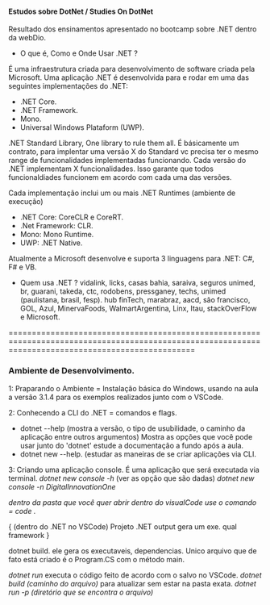#### Estudos sobre DotNet / Studies On DotNet
Resultado dos ensinamentos apresentado no bootcamp sobre .NET dentro da webDio.

- O que é, Como e Onde Usar .NET ?

É uma infraestrutura criada para desenvolvimento de software criada pela Microsoft. Uma aplicação .NET é desenvolvida para e rodar em uma das seguintes implementações do .NET: 
- .NET Core.
- .NET Framework.
- Mono.
- Universal Windows Plataform (UWP). 

.NET Standard Library, One library to rule them all. É básicamente um contrato, para implentar uma versão X do Standard vc precisa ter o mesmo range de funcionalidades implementadas funcionando. Cada versão do .NET implementam X funcionalidades. Isso garante que todos funcionaldiades funcionem em acordo com cada uma das versões. 

Cada implementação inclui um ou mais .NET Runtimes (ambiente de execução)
- .NET Core: CoreCLR e CoreRT.
- .Net Framework: CLR. 
- Mono: Mono Runtime.
- UWP: .NET Native. 

Atualmente a Microsoft desenvolve e suporta 3 linguagens para .NET: C#, F# e VB. 

- Quem usa .NET ?
vidalink, licks, casas bahia, saraiva, seguros unimed, br, guarani, takeda, ctc, rodobens, pressganey, techs, unimed (paulistana, brasil, fesp).
hub finTech, marabraz, aacd, são francisco, GOL, Azul, MinervaFoods, WalmartArgentina, Linx, Itau, stackOverFlow e Microsoft.

====================================================================================================================================================

### Ambiente de Desenvolvimento. 

1: Praparando o Ambiente = Instalação básica do Windows, usando na aula a versão 3.1.4 para os exemplos realizados junto com o VSCode. 

2: Conhecendo a CLI do .NET = comandos e flags. 
* dotnet --help 
(mostra a versão, o tipo de usubilidade, o caminho da aplicação entre outros argumentos) 
Mostra as opções que você pode usar junto do 'dotnet' estude a documentação a fundo após a aula.
* dotnet new --help. (estudar as maneiras de se criar aplicações via CLI.

3: Criando uma aplicação console.
É uma aplicação que será executada via terminal. 
*dotnet new console -h* (ver as opção que são dadas)
*dotnet new console -n DigitalInnovationOne* 

*dentro da pasta que você quer abrir dentro do visualCode use o comando = code .*

{ 
(dentro do .NET no VSCode)
Projeto .NET
output gera um exe. 
qual framework
} 

dotnet build. ele gera os executaveis, dependencias. Unico arquivo que de fato está criado é o Program.CS com o método main. 

*dotnet run* executa o código feito de acordo com o salvo no VSCode.
*dotnet build (caminho do arquivo)* para atualizar sem estar na pasta exata.
*dotnet run -p (diretório que se encontra o arquivo)*
